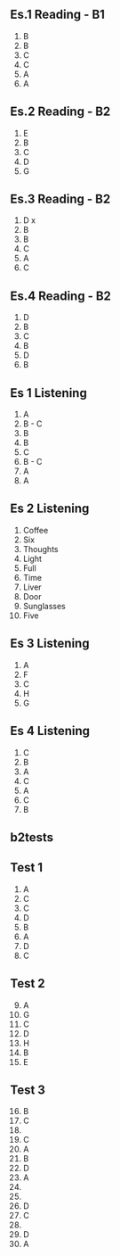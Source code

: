 ## Es.1 Reading - B1

1. B
2. B
3. C
4. C
5. A 
6. A

## Es.2 Reading - B2
1. E
2. B
3. C
4. D
5. G

## Es.3 Reading - B2
1. D x
2. B
3. B
4. C
5. A
6. C

## Es.4 Reading - B2	

1. D
2. B
3. C 
4. B 
5. D
6. B


## Es 1 Listening
1. A
2. B - C
3. B 
4. B
5. C
6. B - C
7. A 
8. A 

## Es 2 Listening
1. Coffee
2. Six
3. Thoughts 
4. Light
5. Full
6. Time
7. Liver
8. Door 
9. Sunglasses 
10. Five 

## Es 3 Listening
1. A
2. F
3. C
4. H 
5. G

## Es 4 Listening
1. C
2. B
3. A 
4. C 
5. A 
6. C 
7. B


## b2tests

## Test 1

1. A
2. C
3. C 
4. D 
5. B
6. A
7. D
8. C

## Test 2
9. A
10. G
11. C
12. D
13. H
14. B
15. E

## Test 3
16. B
17. C
18.  
19. C 
20. A 
21. B 
22. D
23. A
24.  
25.  
26. D 
27. C
28. 
29. D  
30. A 
<!--stackedit_data:
eyJoaXN0b3J5IjpbLTU1Njc0NTk1NSwxNDM4Mjk2NDc5LDE1Mj
k3MDI4MDYsMzE5NzY3MzU3LC0xMDU2MTI2MjA3LC0xNTc5ODY5
MzMwLC0xOTc0MjM2MTE2LC0zNTMzNjk4MjIsLTIxMTI1ODIwOT
UsMjIyOTU2MTU4LC0xMjQyMzE1ODkzLC0xMTY4Nzg3NDU0LC04
NjkyNDA2NDYsLTQ1OTM4ODMzNCwtNzk1MTUwNDU2LDU1MzQ2Mz
Q4MiwtMTE2MTExMTM4NiwtNjAwOTM5MTMxLC05ODgxOTgyNDMs
NzkzNzkyNjA0XX0=
-->